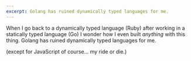 ```yaml
---
excerpt: Golang has ruined dynamically typed languages for me.
---
```

When I go back to a dynamically typed language (Ruby) after working in a statically typed language (Go) I wonder how I even built *anything* with this thing. Golang has ruined dynamically typed languages for me.

(except for JavaScript of course… my ride or die.)